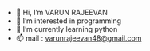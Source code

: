 - 👋 Hi, I’m VARUN RAJEEVAN
- 👀 I’m interested in programming 
- 🌱 I’m currently learning python
- 📫 mail : varunrajeevan48@gmail.com

<!---
Varu2021/Varu2021 is a ✨ special ✨ repository because its `README.md` (this file) appears on your GitHub profile.
You can click the Preview link to take a look at your changes.
--->
